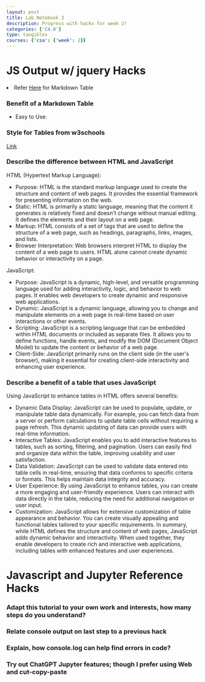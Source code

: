 ```yaml
---
layout: post
title: Lab Notebook 3
description: Progress with hacks for week 2!
categories: ['C4.0']
type: tangibles
courses: {'csa': {'week': 2}}
---
```


# JS Output w/ jquery Hacks

<html>
<li class="fork">Refer <a href="{{site.baseurl}}/c1.4/2023/09/02/Markdown-table.html">Here</a> for Markdown Table</li>
</html>

### Benefit of a Markdown Table
- Easy to Use:


### Style for Tables from w3schools
[Link](https://www.w3schools.com/css/css_table.asp)

### Describe the difference between HTML and JavaScript
HTML (Hypertext Markup Language):
- Purpose: HTML is the standard markup language used to create the structure and content of web pages. It provides the essential framework for presenting information on the web.
- Static: HTML is primarily a static language, meaning that the content it generates is relatively fixed and doesn't change without manual editing. It defines the elements and their layout on a web page.
- Markup: HTML consists of a set of tags that are used to define the structure of a web page, such as headings, paragraphs, links, images, and lists.
- Browser Interpretation: Web browsers interpret HTML to display the content of a web page to users. HTML alone cannot create dynamic behavior or interactivity on a page.

JavaScript:
- Purpose: JavaScript is a dynamic, high-level, and versatile programming language used for adding interactivity, logic, and behavior to web pages. It enables web developers to create dynamic and responsive web applications.
- Dynamic: JavaScript is a dynamic language, allowing you to change and manipulate elements on a web page in real-time based on user interactions or other events.
- Scripting: JavaScript is a scripting language that can be embedded within HTML documents or included as separate files. It allows you to define functions, handle events, and modify the DOM (Document Object Model) to update the content or behavior of a web page.
- Client-Side: JavaScript primarily runs on the client side (in the user's browser), making it essential for creating client-side interactivity and enhancing user experience.

### Describe a benefit of a table that uses JavaScript
Using JavaScript to enhance tables in HTML offers several benefits:
- Dynamic Data Display: JavaScript can be used to populate, update, or manipulate table data dynamically. For example, you can fetch data from a server or perform calculations to update table cells without requiring a page refresh. This dynamic updating of data can provide users with real-time information.
- Interactive Tables: JavaScript enables you to add interactive features to tables, such as sorting, filtering, and pagination. Users can easily find and organize data within the table, improving usability and user satisfaction.
- Data Validation: JavaScript can be used to validate data entered into table cells in real-time, ensuring that data conforms to specific criteria or formats. This helps maintain data integrity and accuracy.
- User Experience: By using JavaScript to enhance tables, you can create a more engaging and user-friendly experience. Users can interact with data directly in the table, reducing the need for additional navigation or user input.
- Customization: JavaScript allows for extensive customization of table appearance and behavior. You can create visually appealing and functional tables tailored to your specific requirements.
In summary, while HTML defines the structure and content of web pages, JavaScript adds dynamic behavior and interactivity. When used together, they enable developers to create rich and interactive web applications, including tables with enhanced features and user experiences.

# Javascript and Jupyter Reference Hacks


### Adapt this tutorial to your own work and interests, how many steps do you understand?

### Relate console output on last step to a previous hack

### Explain, how console.log can help find errors in code?

### Try out ChatGPT Jupyter features; though I prefer using Web and cut-copy-paste

